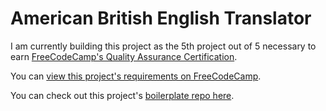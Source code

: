# American British English Translator

I am currently building this project as the 5th project out of 5 necessary to earn [FreeCodeCamp's Quality Assurance Certification](https://www.freecodecamp.org/learn/quality-assurance/).

You can [view this project's requirements on FreeCodeCamp](https://www.freecodecamp.org/learn/quality-assurance/quality-assurance-projects/american-british-translator).

You can check out this project's [boilerplate repo here](https://github.com/freeCodeCamp/boilerplate-project-american-british-english-translator/).
